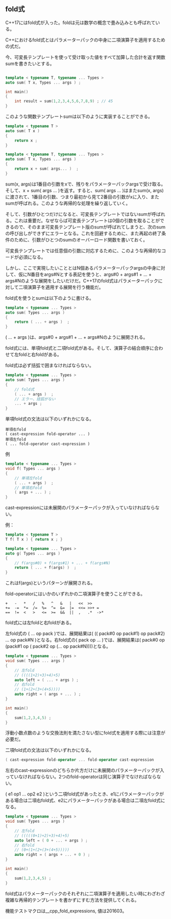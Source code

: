 ## fold式

C++17にはfold式が入った。foldは元は数学の概念で畳み込みとも呼ばれている。

C++におけるfold式とはパラメーターパックの中身に二項演算子を適用するための式だ。

今、可変長テンプレートを使って受け取った値をすべて加算した合計を返す関数sumを書きたいとする。

~~~cpp

template < typename T, typename ... Types >
auto sum( T x, Types ... args ) ;

int main()
{
    int result = sum(1,2,3,4,5,6,7,8,9) ; // 45
}
~~~

このような関数テンプレートsumは以下のように実装することができる。

~~~cpp
template < typename T >
auto sum( T x )
{
    return x ;
}

template < typename T, typename ... Types >
auto sum( T x, Types ... args )
{
    return x + sum( args... )  ;
}
~~~

sum(x, args)は1番目の引数をxで、残りをパラメーターパックargsで受け取る。そして、x + sum( args ... )を返す。すると、sum( args ... )はまたsum(x, args)に渡されて、1番目の引数、つまり最初から見て2番目の引数がxに入り、またsumが呼ばれる。このような再帰的な処理を繰り返していく。

そして、引数がひとつだけになると、可変長テンプレートではないsumが呼ばれる。これは重要だ。なぜならば可変長テンプレートは0個の引数を取ることができるので、そのまま可変長テンプレート版のsumが呼ばれてしまうと、次のsumの呼び出しができずにエラーとなる。これを回避するために、また再起の終了条件のために、引数がひとつのsumのオーバーロード関数を書いておく。

可変長テンプレートでは任意個の引数に対応するために、このような再帰的なコードが必須になる。

しかし、ここで実現したいこととはN個あるパラメーターパックargsの中身に対して、仮にN番目をargs#Nとする表記を使うと、args#0 + args#1 + ... + args#Nのような展開をしたいだけだ。C++17のfold式はパラメーターパックに対して二項演算子を適用する展開を行う機能だ。

fold式を使うとsumは以下のように書ける。

~~~cpp
template < typename ... Types >
auto sum( Types ... args )
{
    return ( ... + args )  ;
}
~~~

( ... + args )は、args#0 + args#1 + ... + args#Nのように展開される。

fold式には、単項fold式と二項fold式がある。そして、演算子の結合順序に合わせて左foldと右foldがある。

fold式は必ず括弧で囲まなければならない。

~~~cpp
template < typename ... Types >
auto sum( Types ... args )
{
    // fold式
    ( ... + args )  ;
    // エラー、括弧がない
    ... + args ;
}
~~~

単項fold式の文法は以下のいずれかになる。


~~~
単項右fold
( cast-expression fold-operator ... )
単項左fold
( ... fold-operator cast-expression )
~~~

例

~~~cpp
template < typename ... Types >
void f( Types ... args )
{
    // 単項左fold
    ( ... + args )  ;
    // 単項右fold
    ( args + ... ) ;
}
~~~

cast-expressionには未展開のパラメーターパックが入っていなければならない。

例：

~~~c++
template < typename T >
T f( T x ) { return x ; }

template < typename ... Types >
auto g( Types ... args )
{
    // f(args#0) + f(args#1) + ... + f(args#N)
    return ( ... + f(args) )  ;
}
~~~

これはf(args)というパターンが展開される。

fold-operatorにはいかのいずれかの二項演算子を使うことができる。


~~~
+   -   *   /   %   ^   &   |   <<  >>
+=  -=  *=  /=  %=  ^=  &=  |=  <<= >>+ =
==  !=  <   >   <=  >=  &&  ||  ,   .*  ->*
~~~

fold式には左foldと右foldがある。

左fold式の ( ... op pack )では、展開結果は( (( pack#0 op pack#1) op pack#2) ... op pack#N )となる。右fold式の( pack op ... )では、展開結果は( pack#0 op (pack#1 op ( pack#2 op (... op pack#N))))となる。

~~~cpp
template < typename ... Types >
void sum( Types ... args )
{
    // 左fold
    // ((((1+2)+3)+4)+5)
    auto left = ( ... + args ) ;
    // 右fold
    // (1+(2+(3+(4+5))))
    auto right = ( args + ... ) ;
}

int main()
{
    sum(1,2,3,4,5) ;
}
~~~

浮動小数点数のような交換法則を満たさない型にfold式を適用する際には注意が必要だ。


二項fold式の文法は以下のいずれかになる。

~~~c++
( cast-expression fold-operator ... fold-operator cast-expression
~~~

左右のcast-expressionのどちらか片方だけに未展開のパラメーターパックが入っていなければならない。2つのfold-operatorは同じ演算子でなければならない。


( e1 op1 ... op2 e2 )という二項fold式があったとき、e1にパラメーターパックがある場合は二項右fold式、e2にパラメーターパックがある場合は二項左fold式になる。


~~~cpp
template < typename ... Types >
void sum( Types ... args )
{
    // 左fold
    // (((((0+1)+2)+3)+4)+5)
    auto left = ( 0 + ... + args ) ;
    // 右fold
    // (0+(1+(2+(3+(4+5)))))
    auto right = ( args + ... + 0 ) ;
}

int main()
{
    sum(1,2,3,4,5) ;
}
~~~

fold式はパラメーターパックのそれぞれに二項演算子を適用したい時にわざわざ複雑な再帰的テンプレートを書かずにすむ方法を提供してくれる。

機能テストマクロは__cpp_fold_expressions, 値は201603。
